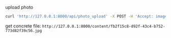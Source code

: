 upload photo

```bash
curl 'http://127.0.0.1:8000/api/photo_upload' -X POST -H 'Accept: image/avif,image/webp,*/*' -H 'Accept-Encoding: gzip, deflate, br' -H 'Referer: http://127.0.0.1:8000/api/photo_upload' -H 'DNT: 1' -H 'Connection: keep-alive' -H 'Sec-Fetch-Dest: image' -H 'Sec-Fetch-Mode: no-cors' -H 'Sec-Fetch-Site: same-origin' -H 'Sec-GPC: 1' -H 'Content-Type: application/json' -H 'Origin: http://127.0.0.1:8000' -H 'Pragma: no-cache' -H 'Cache-Control: no-cache' --data-raw '{"url":"https://foundation.rust-lang.org/img/cargo.png"}'
```

get concrete file:
```http://127.0.0.1:8000/content/fb2f15c8-d92f-43c4-b752-773d82f39c56.jpg```